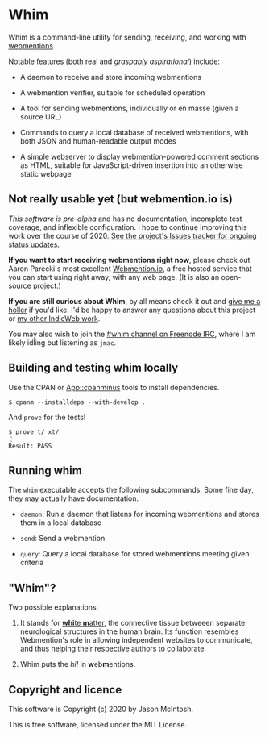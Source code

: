 # Whim

Whim is a command-line utility for sending, receiving, and working with [webmentions](https://www.w3.org/TR/webmention/).

Notable features (both real and _graspably aspirational_) include:

* A daemon to receive and store incoming webmentions

* A webmention verifier, suitable for scheduled operation

* A tool for sending webmentions, individually or en masse (given a source URL)

* Commands to query a local database of received webmentions, with both JSON and human-readable output modes

* A simple webserver to display webmention-powered comment sections as HTML, suitable for JavaScript-driven insertion into an otherwise static webpage

## Not really usable yet (but webmention.io is)

_This software is pre-alpha_ and has no documentation, incomplete test coverage, and inflexible configuration. I hope to continue improving this work over the course of 2020. [See the project's Issues tracker for ongoing status updates.](https://github.com/jmacdotorg/whim/milestone/1)

__If you want to start receiving webmentions right now__, please check out Aaron Parecki's most excellent [Webmention.io](https://webmention.io), a free hosted service that you can start using right away, with any web page. (It is also an open-source project.)

__If you are still curious about Whim__, by all means check it out and [give me a holler](mailto:jmac@jmac.org) if you'd like. I'd be happy to answer any questions about this project or [my other IndieWeb work](https://indieweb.org/User:Jmac.org).

You may also wish to join the [\#whim channel on Freenode IRC](http://webchat.freenode.net/?channels=%23whim), where I am likely idling but listening as `jmac`.

## Building and testing whim locally

[App::cpanminus]: https://metacpan.org/pod/App::cpanminus

Use the CPAN or [App::cpanminus][] tools to install dependencies.

``` shell-session
$ cpanm --installdeps --with-develop .
```

And `prove` for the tests!

``` shell-session
$ prove t/ xt/
⋮
Result: PASS
```

## Running whim

The `whim` executable accepts the following subcommands. Some fine day, they may actually have documentation.

* `daemon`: Run a daemon that listens for incoming webmentions and stores them in a local database

* `send`: Send a webmention

* `query`: Query a local database for stored webmentions meeting given criteria

## "Whim"?

Two possible explanations:

1. It stands for [**whi**te **m**atter](https://en.wikipedia.org/wiki/White_matter), the connective tissue betweeen separate neurological structures in the human brain. Its function resembles Webmention's role in allowing independent websites to communicate, and thus helping their respective authors to collaborate.

1. Whim puts the _hi!_ in **w**eb**m**entions.

## Copyright and licence

This software is Copyright (c) 2020 by Jason McIntosh.

This is free software, licensed under the MIT License.
